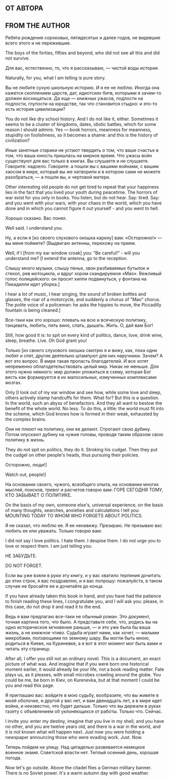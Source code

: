 
## ОТ АВТОРА

## FROM THE AUTHOR

Ребята рождения сороковых, пятидесятых и да­лее годов, не видевшие всего этого и не пере­жившие.

The boys of the forties, fifties and beyond, who did not see all this and did not survive.

Для вас, естественно, то, что я рассказываю, — чистой воды история.

Naturally, for you, what I am telling is pure story.

Вы не любите сухую школьную историю. И я ее не люблю. Иногда она кажется скоплением царств, дат, идиотских битв, которыми я зачем-то должен восхищаться. Да еще — книжных ужасов, подлости на подлости, глупости на юродстве, так что стано­вится стыдно: и это-то есть история цивилизации?

You do not like dry school history. And I do not like it, either. Sometimes it seems to be a cluster of kingdoms, dates, idiotic battles, which for some reason I should admire. Yes &mdash; book horrors, meanness for meanness, stupidity on foolishness, so it becomes a shame: and this is the history of civilization?

Иные занятные старики не устают твердить о том, что ваше счастье в том, что ваша юность при­шлась на мирное время. Что ужасы войн существу­ют для вас только в книгах. Вы слушаете и не слушаете. Говорите: надоело. Говорите: а пошли вы с вашими войнами, с вашим хаосом в мире, который вы же натворили и в котором сами не можете ра­зобраться, — а пошли вы, к чертовой матери.

Other interesting old people do not get tired to repeat that your happiness lies in the fact that you lived your youth during peacetime. The horrors of war exist for you only in books. You listen, but do not hear. Say: tired. Say: and you went with your wars, with your chaos in the world, which you have done and in which you cannot figure it out yourself - and you went to hell.

Хорошо сказано. Вас понял.

Well said. I understand you.


Ну, а если я [из своего слухового окошка каркну] вам: «Осторожно!» — вы меня поймете? [Выдвигаю антенны, перехожу на прием.

Well, if I [from my ear window croak] you: “Be careful!” - will you understand me? [I extend the antenna, go to the reception.

Слышу много музыки, слышу пенье, звон разби­ваемых бутылок и стекол, рев мотоцикла, и вдруг хором скандируемое «Мао». Вежливый голос поли­цейского: он просит хиппи подвинуться, у фонтана на Пикадилли идет уборка.]

I hear a lot of music, I hear singing, the sound of broken bottles and glasses, the roar of a motorcycle, and suddenly a chorus of "Mao" chorus. The polite voice of a policeman: he asks the hippies to move, the Piccadilly fountain is being cleaned.]

Все-таки как это хорошо: плевать на всю и вся­ческую политику, танцевать, любить, пить вино, спать, дышать. Жить. О, дай вам Бог!

Still, how good it is: to spit on every kind of politics, dance, love, drink wine, sleep, breathe. Live. Oh God grant you!

Только [из своего слухового окошка смотрю я и вижу, как, пока одни любят и спят, другие деятель­но штампуют для них наручники. Зачем? А вот это вопрос. В мире такая пропасть благодетелей. И все хотят непременно облагодетельствовать целый мир. Никак не меньше. Для этого нужно немного: мир должен уложиться в схему, которая Бог весть как формируется в их малосильных, измученных ком­плексами мозгах.

Only [I look out of my ear window and see how, while some love and sleep, others actively stamp handcuffs for them. What for? But this is a question. In the world, such an abyss of benefactors. And they all want to bestow the benefit of the whole world. No less. To do this, a little: the world must fit into the scheme, which God knows how is formed in their weak, exhausted by the complex brains.

Они не плюют на политику, они ее делают. Стро­гают свою дубину. Потом опускают дубину на чужие головы, проводя таким образом свою политику в жизнь.

They do not spit on politics, they do it. Stroking his cudgel. Then they put the cudgel on other people's heads, thus pursuing their policies.

Осторожно, люди!]

Watch out, people!]

На основании своего, чужого, всеобщего опыта, на основании многих мыслей, поисков, тревог и рас­четов говорю вам: ГОРЕ СЕГОДНЯ ТОМУ, КТО ЗА­БЫВАЕТ О ПОЛИТИКЕ.

On the basis of my own, someone else's, universal experience, on the basis of many thoughts, searches, anxieties and calculations I tell you: MOUNTING TODAY TO WHOM WHO FORGETS ABOUT POLITICS.

Я не сказал, что люблю ее. Я ее ненавижу. Пре­зираю. Не призываю вас любить ее или уважать. Только говорю вам:

I did not say I love politics. I hate them. I despise them. I do not urge you to love or respect them. I am just telling you:


НЕ ЗАБУДЬТЕ.

DO NOT FORGET.

Если вы уже взяли в руки эту книгу, и у вас хватило терпения дочитать до этих строк, я вас поздравляю, и я вас попрошу: пожалуйста, в таком случае не бросайте ее и дочитайте до конца.

If you have already taken this book in hand, and you have had the patience to finish reading these lines, I congratulate you, and I will ask you: please, in this case, do not drop it and read it to the end.

Ведь я вам предлагаю все-таки не обычный роман. Это документ, точная картина того, что было. А представьте себе, что, родись вы на одно истори­ческое мгновение раньше, — и это уже была бы ваша жизнь, а не книжное чтиво. Судьба играет на­ми, как хочет, — малыми микробами, ползающими по земному шару. Вы могли быть мною, родиться в Киеве, на Куреневке, а я вот в этот момент мог быть вами и читать эту страницу.

After all, I offer you still not an ordinary novel. This is a document, an exact picture of what was. And imagine that if you were born one historical moment earlier, it would already be your life, not a book reading matter. Fate plays us, as it pleases, with small microbes crawling around the globe. You could be me, be born in Kiev, on Kurenevka, but at that moment I could be you and read this page.

Я приглашаю вас: войдите в мою судьбу, вообра­зите, что вы живете в моей оболочке, и другой у вас нет, и вам двенадцать лет, а в мире идет война, и неизвестно, что будет дальше. Только что вы дер­жали в руках газету с объявлением об уклоняю­щихся от работы. Только что. Сейчас.

I invite you: enter my destiny, imagine that you live in my shell, and you have no other, and you are twelve years old, and there is a war in the world, and it is not known what will happen next. Just now you were holding a newspaper announcing those who were evading work. Just. Now.

Теперь пойдем на улицу. Над цитаделью развева­ется немецкое военное знамя. Советской власти нет. Теплый осенний день, хорошая погода.

Now let's go outside. Above the citadel flies a German military banner. There is no Soviet power. It's a warm autumn day with good weather.
